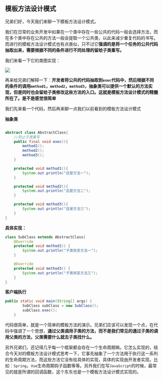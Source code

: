 ## 模板方法设计模式

兄弟们好，今天我们来聊一下模板方法设计模式。

我们在日常的业务开发中如果在一个类中存在一些公共的代码一般会选择方法，而在多个类中存在公共的方法一般会提取一个公共类，以此来减少重复代码的书写。而进行的模板方法设计模式也有点类似，只不过它**强调的是将一个任务的公共代码抽取出来，需要根据不同的条件进行不同处理的留给子类重写。**

我们来看一下它的类图实现：

![](https://gitee.com/onlyzl/image/raw/master/img/20201024154523.png)

再来给兄弟们解释一下：**开发者将公共的代码抽取到`exec`代码中，然后根据不同的条件的调用`method1`，`method2`，`method3`，抽象类可以提供一个默认的方法实现，但是同时也会留给子类修改这些方法的入口。这就是模板方法设计模式的精髓所在了。是不是感觉很简单**

我们先来看一个代码，然后再来聊一点我们以前看到的模板方法设计模式

**抽象类**

```java

abstract class AbstractClass{
    //防止子类重写
    public final void exec(){
        method1();
        method2();
        method3();
    }

    protected void method1(){
        System.out.println("这是方法一");
    }

    protected void method2(){
        System.out.println("这是方法二");
    }

    protected void method3(){
        System.out.println("这是方法三");
    }
}
```

**具体实现：**

```java
class SubClass extends AbstractClass{
    @Override
    protected void method1() {
        System.out.println("子类改变方法一");
    }

    @Override
    protected void method3() {
        System.out.println("子类改变方法三");
    }
}
```

**客户端执行**

```java
public static void main(String[] args) {
        SubClass subClass = new SubClass();
        subClass.exec();
    }
```

代码很简单，就是一个简单的模板方法的演示。兄弟们应该可以发现一个点，在代码中强调了一个思想，**通过父类调用子类的方法，而不是我们常见的通过子类的调用父类的方法，父类需要什么就去子类找什么。**

另外兄弟们，还记得几乎每一个框架都会存在一个生命周期嘛。它怎么实现的，结合今天对的模板方法设计模式思考一下，它事先抽象了一个方法用于执行这一系列的生命周期方法，而这些方法它没有给具体的实现，具体的实现由开发者实现。比如：`Spring`，`Vue`生命周期钩子函数等等。另外我们在写`JavaScript`的时候，最常见的就是所谓的回调函数，这个东东也是一个模板方法设计模式实现的。

